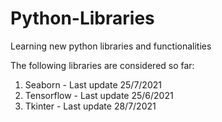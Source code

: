 # Python-Libraries
Learning new python libraries and functionalities

The following libraries are considered so far:

1. Seaborn - Last update 25/7/2021
2. Tensorflow - Last update 25/6/2021
3. Tkinter - Last update 28/7/2021
